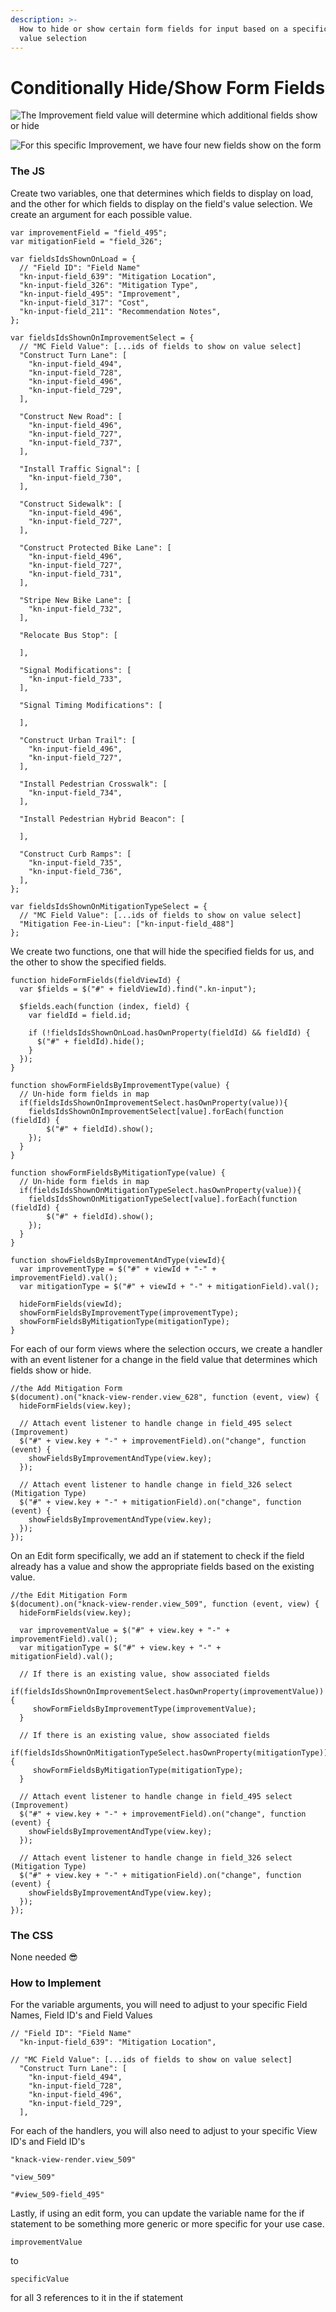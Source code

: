 ```yaml
---
description: >-
  How to hide or show certain form fields for input based on a specific field
  value selection
---
```


# Conditionally Hide/Show Form Fields

![The Improvement field value will determine which additional fields show or hide](../../.gitbook/assets/image%20%2862%29.png)

![For this specific Improvement, we have four new fields show on the form](../../.gitbook/assets/image%20%2863%29.png)



### The JS

Create two variables, one that determines which fields to display on load, and the other for which fields to display on the field's value selection. We create an argument for each possible value.

```text
var improvementField = "field_495";
var mitigationField = "field_326";

var fieldsIdsShownOnLoad = {
  // "Field ID": "Field Name"
  "kn-input-field_639": "Mitigation Location",
  "kn-input-field_326": "Mitigation Type",
  "kn-input-field_495": "Improvement",
  "kn-input-field_317": "Cost",
  "kn-input-field_211": "Recommendation Notes",
};

var fieldsIdsShownOnImprovementSelect = {
  // "MC Field Value": [...ids of fields to show on value select]
  "Construct Turn Lane": [
    "kn-input-field_494",
    "kn-input-field_728",
    "kn-input-field_496",
    "kn-input-field_729",
  ],
  
  "Construct New Road": [
    "kn-input-field_496",
    "kn-input-field_727",
    "kn-input-field_737",
  ],
  
  "Install Traffic Signal": [
    "kn-input-field_730",
  ],
  
  "Construct Sidewalk": [
    "kn-input-field_496",
    "kn-input-field_727",
  ],
  
  "Construct Protected Bike Lane": [
    "kn-input-field_496",
    "kn-input-field_727",
    "kn-input-field_731",
  ],
  
  "Stripe New Bike Lane": [
    "kn-input-field_732",
  ],
  
  "Relocate Bus Stop": [
    
  ],
  
  "Signal Modifications": [
    "kn-input-field_733",
  ],
  
  "Signal Timing Modifications": [
    
  ],
  
  "Construct Urban Trail": [
    "kn-input-field_496",
    "kn-input-field_727",
  ],
  
  "Install Pedestrian Crosswalk": [
    "kn-input-field_734",
  ],
  
  "Install Pedestrian Hybrid Beacon": [
    
  ],
  
  "Construct Curb Ramps": [
    "kn-input-field_735",
    "kn-input-field_736",
  ],
};

var fieldsIdsShownOnMitigationTypeSelect = {
  // "MC Field Value": [...ids of fields to show on value select]
  "Mitigation Fee-in-Lieu": ["kn-input-field_488"]
};
```

We create two functions, one that will hide the specified fields for us, and the other to show the specified fields.

```text
function hideFormFields(fieldViewId) {
  var $fields = $("#" + fieldViewId).find(".kn-input");

  $fields.each(function (index, field) {
    var fieldId = field.id;

    if (!fieldsIdsShownOnLoad.hasOwnProperty(fieldId) && fieldId) {
      $("#" + fieldId).hide();
    }
  });
}

function showFormFieldsByImprovementType(value) {
  // Un-hide form fields in map
  if(fieldsIdsShownOnImprovementSelect.hasOwnProperty(value)){
  	fieldsIdsShownOnImprovementSelect[value].forEach(function (fieldId) {
    	$("#" + fieldId).show();
  	});
  }
}

function showFormFieldsByMitigationType(value) {
  // Un-hide form fields in map
  if(fieldsIdsShownOnMitigationTypeSelect.hasOwnProperty(value)){
  	fieldsIdsShownOnMitigationTypeSelect[value].forEach(function (fieldId) {
    	$("#" + fieldId).show();
  	});
  }
}

function showFieldsByImprovementAndType(viewId){
  var improvementType = $("#" + viewId + "-" + improvementField).val();
  var mitigationType = $("#" + viewId + "-" + mitigationField).val();

  hideFormFields(viewId);
  showFormFieldsByImprovementType(improvementType);
  showFormFieldsByMitigationType(mitigationType);
}
```

For each of our form views where the selection occurs, we create a handler with an event listener for a change in the field value that determines which fields show or hide.

```text
//the Add Mitigation Form
$(document).on("knack-view-render.view_628", function (event, view) {
  hideFormFields(view.key);

  // Attach event listener to handle change in field_495 select (Improvement)
  $("#" + view.key + "-" + improvementField).on("change", function (event) {
    showFieldsByImprovementAndType(view.key);
  });

  // Attach event listener to handle change in field_326 select (Mitigation Type)
  $("#" + view.key + "-" + mitigationField).on("change", function (event) {
    showFieldsByImprovementAndType(view.key);
  });
});
```

On an Edit form specifically, we add an if statement to check if the field already has a value and show the appropriate fields based on the existing value.

```text
//the Edit Mitigation Form
$(document).on("knack-view-render.view_509", function (event, view) {
  hideFormFields(view.key);
  
  var improvementValue = $("#" + view.key + "-" + improvementField).val();
  var mitigationType = $("#" + view.key + "-" + mitigationField).val();
  
  // If there is an existing value, show associated fields
  if(fieldsIdsShownOnImprovementSelect.hasOwnProperty(improvementValue)){	
     showFormFieldsByImprovementType(improvementValue);
  }
  
  // If there is an existing value, show associated fields
  if(fieldsIdsShownOnMitigationTypeSelect.hasOwnProperty(mitigationType)){	
     showFormFieldsByMitigationType(mitigationType);
  }

  // Attach event listener to handle change in field_495 select (Improvement)
  $("#" + view.key + "-" + improvementField).on("change", function (event) {
    showFieldsByImprovementAndType(view.key);
  });

  // Attach event listener to handle change in field_326 select (Mitigation Type)
  $("#" + view.key + "-" + mitigationField).on("change", function (event) {
    showFieldsByImprovementAndType(view.key);
  });
});
```

### The CSS

None needed 😎

### How to Implement

For the variable arguments, you will need to adjust to your specific Field Names, Field ID's and Field Values

```text
// "Field ID": "Field Name"
  "kn-input-field_639": "Mitigation Location",
```

```text
// "MC Field Value": [...ids of fields to show on value select]
  "Construct Turn Lane": [
    "kn-input-field_494",
    "kn-input-field_728",
    "kn-input-field_496",
    "kn-input-field_729",
  ],
```

For each of the handlers, you will also need to adjust to your specific View ID's and Field ID's

```text
"knack-view-render.view_509"
```

```text
"view_509"
```

```text
"#view_509-field_495"
```

Lastly, if using an edit form, you can update the variable name for the if statement to be something more generic or more specific for your use case.

```text
improvementValue
```

to

```text
specificValue
```

for all 3 references to it in the if statement

